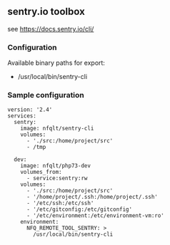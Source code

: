 ## sentry.io toolbox

see https://docs.sentry.io/cli/


### Configuration
Available binary paths for export:

- /usr/local/bin/sentry-cli

### Sample configuration
```
version: '2.4'
services:
  sentry:
    image: nfqlt/sentry-cli
    volumes:
      - './src:/home/project/src'
      - /tmp

  dev:
    image: nfqlt/php73-dev
    volumes_from:
      - service:sentry:rw
    volumes:
      - './src:/home/project/src'
      - '/home/project/.ssh:/home/project/.ssh'
      - '/etc/ssh:/etc/ssh'
      - '/etc/gitconfig:/etc/gitconfig'
      - '/etc/environment:/etc/environment-vm:ro'
    environment:
      NFQ_REMOTE_TOOL_SENTRY: >
        /usr/local/bin/sentry-cli
```

